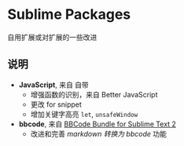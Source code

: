 Sublime Packages
================

自用扩展或对扩展的一些改进

说明
-----

- **JavaScript**, 来自 自带
	- 增强函数的识别，来自 Better JavaScript
	- 更改 for snippet
	- 增加关键字高亮 `let`, `unsafeWindow`
- **bbcode**, 来自 [BBCode Bundle for Sublime Text 2](https://github.com/chipotle/BBCode)
	- 改进和完善 *markdown 转换为 bbcode* 功能
